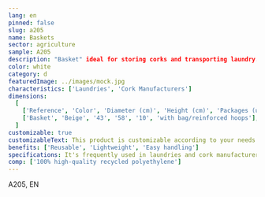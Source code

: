 ```yaml
---
lang: en
pinned: false
slug: a205
name: Baskets
sector: agriculture
sample: A205
description: "Basket" ideal for storing corks and transporting laundry.
color: white
category: d
featuredImage: ../images/mock.jpg
characteristics: ['Laundries', 'Cork Manufacturers']
dimensions:
  [
    ['Reference', 'Color', 'Diameter (cm)', 'Height (cm)', 'Packages (units)', 'Notes'],
    ['Basket', 'Beige', '43', '58', '10', 'with bag/reinforced hoops'],
  ]
customizable: true
customizableText: This product is customizable according to your needs. Contact us for more information.
benefits: ['Reusable', 'Lightweight', 'Easy handling']
specifications: It's frequently used in laundries and cork manufacturers.
comp: ['100% high-quality recycled polyethylene']
---
```


A205, EN
